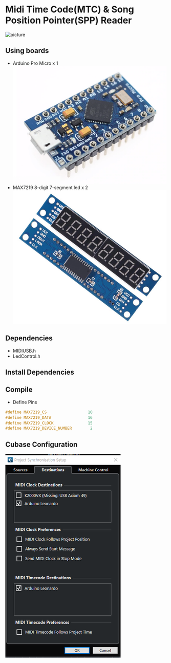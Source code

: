 # Midi Time Code(MTC) & Song Position Pointer(SPP) Reader  
![picture](https://github.com/i2make/MTC_SPP_Reader/blob/main/pic2.jpg)
## Using boards

- Arduino Pro Micro x 1  
![picture](https://github.com/i2make/MTC_SPP_Reader/blob/main/arduino_pro_micro.png)
- MAX7219 8-digit 7-segment led x 2  
![picture](https://github.com/i2make/MTC_SPP_Reader/blob/main/max7219_7-segment.png)

## Dependencies

- MIDIUSB.h
- LedControl.h

## Install Dependencies


## Compile

- Define Pins

```c++
#define MAX7219_CS                  10
#define MAX7219_DATA                16
#define MAX7219_CLOCK               15
#define MAX7219_DEVICE_NUMBER        2
```

## Cubase Configuration
![picture](https://github.com/i2make/MTC_SPP_Reader/blob/main/cubass.png)
